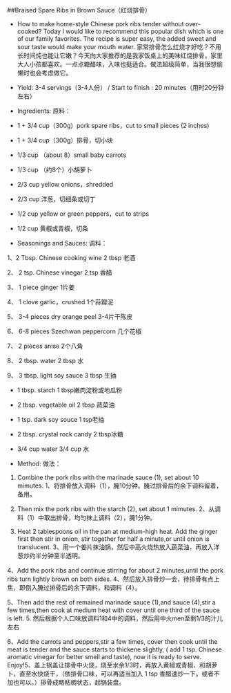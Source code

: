 ##Braised Spare Ribs in Brown Sauce（红烧排骨）

* How to make home-style Chinese pork ribs tender without over-cooked? Today I would like to recommend this popular dish which is one of our family favorites. The recipe is super easy, the added sweet and sour taste would make your mouth water.
家常排骨怎么红烧才好吃？不用长时间炖也能让它嫩？今天向大家推荐的是我家饭桌上的美味红烧排骨，家里大人小孩都喜欢。一点点糖醋味，入味也挺适合。做法超级简单，当我很想偷懒时也会考虑做它。

* Yield: 3-4 servings（3-4人份） / Start to finish : 20 minutes（用时20分钟左右）

* Ingredients:
  原料：

* 1 + 3/4 cup（300g）pork spare ribs，cut to small pieces (2 inches)
* 1 + 3/4 cup（300g）排骨，切小块
* 1/3 cup （about 8）small baby carrots
* 1/3 cup （约8个）小胡萝卜
* 2/3 cup yellow onions，shredded
* 2/3 cup 洋葱，切细条或切丁
* 1/2 cup yellow or green peppers，cut to strips
* 1/2 cup 黄椒或青椒，切条
 

* Seasonings and Sauces:
  调料：
 
1、2 Tbsp. Chinese cooking wine
2 tbsp 老酒

2、 2 tsp. Chinese vinegar
2 tsp 香醋

3、 1 piece ginger
1片姜

4、 1 clove garlic，crushed
1个蒜瓣泥

5、 3-4 pieces dry orange peel
3-4片干陈皮

6、 6-8 pieces Szechwan peppercorn
几个花椒

7、 2 pieces anise
2个八角

8、 2 tbsp. water
2 tbsp 水

9、 3 tbsp. light soy sauce
3 tbsp 生抽

* 1 tbsp. starch
1 tbsp嫩肉淀粉或地瓜粉

* 2 tbsp. vegetable oil
2 tbsp 蔬菜油

* 1 tsp. dark soy souce
1 tsp老抽

* 2 tbsp. crystal rock candy
2 tbsp冰糖

* 3/4 cup water
3/4 cup 水


* Method:
  做法：

1. Combine the pork ribs with the marinade sauce (1), set about 10 mimutes.
1、将排骨放入调料（1），腌10分钟。腌过排骨后的余下调料留着，备用。

2. Then mix the pork ribs with the starch (2), set about 1 mimutes.
2、从调料（1）中取出排骨，均匀抹上调料（2），腌1分钟。

3. Heat 2 tablespoons oil in the pan at medium-high heat. Add the ginger first then stir in onion, stir together for half a minute,or until onion is translucent.
3、用一个姜片抹油锅，然后中高火烧热放入蔬菜油，再放入洋葱炒约半分钟至半透明。

4、Add the pork ribs and continue stirring for about 2 minutes,until the pork ribs turn lightly brown on both sides.
4、然后放入排骨炒一会，待排骨有点上焦，即倒入腌过排骨后的余下调料，和调料（4）。

5、Then add the rest of remained marinade sauce (1),and sauce (4),stir a few times,then cook at medium heat with cover until one third of the sauce is left.
5. 然后根据个人口味放调料1和4中的调料，然后用中火men至剩1/3的汁儿左右

6、Add the carrots and peppers,stir a few times, cover then cook until the meat is tender and the sauce starts to thickene slightly, ( add 1 tsp. Chinese aromatic vinegar for better smell and taste), now it is ready to serve. Enjoy!5、盖上锅盖让排骨中火烧，烧至水余1/3时，再放入黄椒或青椒、和胡萝卜，直至水快烧干，（依排骨口味，可以再适当加入 1 tsp 香醋速炒一下。或者不加也可以。）排骨成略粘稠状态，起锅装盘。
